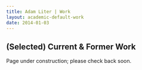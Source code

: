 ```yaml
---
title: Adam Liter | Work
layout: academic-default-work
date: 2014-01-03
---
```


## (Selected) Current &amp; Former Work

Page under construction; please check back soon.

<!-- Old styling
<style type="text/css">
	.smaller{
		font-size:80%;
	}
	#wrap {
		width:100%;
		margin:0 auto;
		}
	#left_col {
		float:left;
		width:48%;
		}
	#right_col {
		float:right;
		width:48%;
		}
</style>
-->

<!-- Old body
<div id="wrap">
	<div id="left_col">
		
		<h3>
			<span style="text-decoration:underline;text-align:center;display:block;margin-left:auto;margin-right:auto;">Linguistics</span>
		</h3>
		<h4>
		Current Work:
		</h4>
		<dl>
			<dt>acquisition of syntax of passives</dt>
			<dd class="smaller">This project is aimed at rigorously exploring the acquisition facts of all types of <span style="font-style:italic;">be</span>- and <span style="font-style:italic;">get</span>-passives with the hope that these facts will be able to weigh in on the debates about the syntax thereof.</dd>
			<dt>number &amp; nouns; (non)frequency effects in learning</dt>
			<dd class="smaller">This is a continuation of the project&#8212;an artificial language learning experiment&#8212;that gave birth to the two presentations below. The two main questions of this project are (i) whether number systems constrain semantic interpretations of nouns and (ii) whether&#8212;or, perhaps, how&#8212;inconsistency of a grammatical feature in a learning input affects the acquisition thereof.</dd>
		</dl>
		<h4>
		Former Work:
		</h4>
		<ul>
			<li><span style="font-weight:bold;">Liter A</span>., Heffner, C., & Schmitt, C. (2013, April). An Artificial Language Investigation of Number and Number Neutrality. <a href="http://adamliter.org/content/work/Lablish-III-MSULC-GLEEFUL-2013-Pres-2013-04-04-AL.pdf" class="styled_link">Presentation</a> given at: 
				<ul class="smaller">
					<li>The fourth annual Michigan State Undergraduate Linguistics Conference (MSULC), East Lansing, MI.</li>
					<li>The third annual Great Lakes Expo for Experimental and Formal Undergraduate Linguistics (GLEEFUL), East Lansing, MI.</li>
				</ul>
			</li>
			<li>
			Heffner, C., <span style="font-weight:bold;">Liter, A.</span>, & Schmitt, C. (2012, April). Lions, zebras, and plurals, oh my!: Learning a novel number system. <a href="http://adamliter.org/content/work/LZAPOM-2012-04-12-AL.pdf" class="styled_link">Poster</a> presented at:
				<ul class="smaller">
					<li>The third annual Michigan State Undergraduate Linguistics Conference (MSULC), East Lansing, MI.</li>
					<li>The University Undergraduate Research and Arts Forum 2012 (UURAF), East Lansing, MI.</li>
				</ul>
			</li>
		</ul>
	</div>
	<div id="right_col">
	<h3>
		<span style="text-decoration:underline;text-align:center;display:block;margin-left:auto;margin-right:auto;">Philosophy</span>
	</h3>
	<h4>
	Current Work:
	</h4>
	<p class="smaller">Currently, much of my focus is on my work in linguistics. Nonetheless, there are three things that I have been intermittently working on lately.</p>
	<dl>
		<dt>(animal) ethics methodologies</dt>
		<dd class="smaller">This is the most developed of the three (and even has a manuscript; email if you're interested). In brief, I argue that the methodological landscape is relatively barren for being able to successfully underwrite animal ethics claims. Importantly, this is not intended to undercut those claims; it's a call for methodological diversification, if anything.</dd>
		<dt>the nature of propositions</dt>
		<dd class="smaller">Specifically, I'm far from convinced that all of the things propositions are supposed to do across varying (sub)disciplines is even possible, and I'm also suspicious of propositions being abstract objects. I'm attempting to start with a linguistically-informed account of propositions and work my way outward.</dd>
		<dt>the nature of the <span style="font-style:italic;">a priori</span></dt>
		<dd class="smaller">This is the least developed. In brief, I think the concept of <span style="font-style:italic;">a priority</span> is philosophically/metaphysically reducible.</dd>
	</dl>
	<h4>
	Former Work:
	</h4>
	<ul>
		<li>Liter, A. (2012). Activism, agency, and epistemic violence: Toward an understanding of a productive, privileged activist/m. <span style="font-style:italic;">The Presage Journal</span>, 1(2), 7-13.<a href="http://adamliter.org/content/bib/liter2012-activism.bib" class="styled_link">BibTeX</a><a href="http://adamliter.org/content/work/liter2012-activism.pdf" class="styled_link">PDF</a></li>
	</ul>
</div>
-->